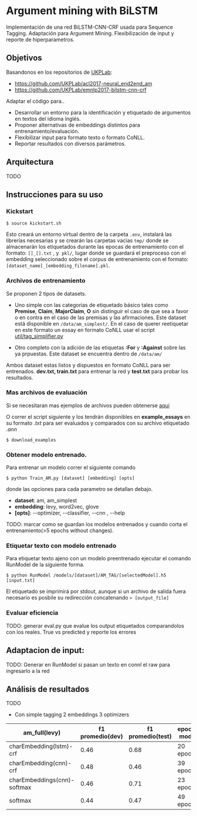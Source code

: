 # Argument mining with BiLSTM
Implementación de una red BiLSTM-CNN-CRF usada para Sequence Tagging. Adaptación para Argument Mining. Flexibilización de input y reporte de hiperparametros.

## Objetivos
Basandonos en los repositorios de [UKPLab](https://github.com/UKPLab):

- https://github.com/UKPLab/acl2017-neural_end2end_am
- https://github.com/UKPLab/emnlp2017-bilstm-cnn-crf

Adaptar el código para..
- Desarrollar un entorno para la identificación y etiquetado de argumentos en textos del idioma inglés.
- Proponer alternativas de embeddings distintos para entrenamiento/evaluación.
- Flexibilizar input para formato texto o formato CoNLL.
- Reportar resultados con diversos parámetros.

## Arquitectura
TODO


## Instrucciones para su uso
### Kickstart

```
$ source kickstart.sh
```
Esto creará un entorno virtual dentro de la carpeta ```.env```, instalará las librerías necesarias y se crearán las carpetas vacias ```tmp/``` donde se almacenarán los etiquetados durante las epocas de entrenamiento con el formato: ```[]_[].txt``` , y  ```pkl/```, lugar donde se guardará el preproceso con el embedding seleccionado sobre el corpus de entrenamiento con el formato: ```[dataset_name]_[embedding_filename].pkl```.


### Archivos de entrenamiento
Se proponen 2 tipos de datasets. 
- Uno simple con las categorias de etiquetado básico tales como **Premise**, **Claim**, **MajorClaim**, **O** sin distinguir el caso de que sea a favor o en contra en el caso de las premisas y las afirmaciones. Este dataset está disponible en ```/data/am_simplest/```. En el caso de querer reetiquetar en este formato un essay en formato CoNLL usar el script [util/tag_simplifier.py](util/tag_simplifier.py)

- Otro completo con la adición de las etiquetas **:For** y **:Against** sobre las ya prpuestas. Este dataset se encuentra dentro de ```/data/am/```

Ambos dataset estas listos y dispuestos en formato CoNLL para ser entrenados. **dev.txt, train.txt** para entrenar la red y **test.txt** para probar los resultados.

### Mas archivos de evaluación
Si se necesitaran mas ejemplos de archivos pueden obtenerse [aqui](https://www.ukp.tudarmstadt.de/fileadmin/user_upload/Group_UKP/data/argument-recognition/ArgumentAnnotatedEssays-1.0.zip)

O correr el script siguiente y los tendrán disponibles en **example_essays** en su formato *.txt* para ser evaluados y comparados con su archivo etiquetado *.ann*
```
$ download_examples
```

### Obtener modelo entrenado.
Para entrenar un modelo correr el siguiente comando
```
$ python Train_AM.py [dataset] [embedding] [opts]
```
donde las opciones para cada parametro se detallan debajo.

- **dataset**: am, am_simplest
- **embedding**: levy, word2vec, glove
- **[opts]**: --optimizer, --classifier, --cnn , --help

TODO: marcar como se guardan los modelos entrenados y cuando corta el entrenamiento(>5 epochs without changes).

### Etiquetar texto con modelo entrenado

Para etiquetar texto ajeno con un modelo preentrenado ejecutar el comando RunModel de la siguiente forma.
```
$ python RunModel /models/[dataset]/AM_TAG/[selectedModel].h5 [input.txt]
```
El etiquetado se imprimirá por stdout, aunque si un archivo de salida fuera necesario es posbile su redirección concatenando ```> [output_file]```

### Evaluar eficiencia
TODO: generar eval.py que evalue los output etiquetados comparandolos con los reales. True vs predicted y reporte los errores

## Adaptacion de input:
TODO: Generar en RunModel si pasan un texto en connl el raw para ingresarlo a la red

## Análisis de resultados
TODO
- Con simple tagging
	2 embeddings
	3 optimizers
	

| am_full(levy)               | f1 promedio(dev) | f1 promedio(test) | epochs model |
|-----------------------------|------------------|-------------------|--------------|
| charEmbedding(lstm)-crf     | 0.46             | 0.68              | 20 epochs    |
| charEmbedding(cnn)-crf      | 0.48             | 0.46              | 39 epochs    |
| charEmbeddings(cnn)-softmax | 0.46             | 0.71              | 23 epochs    |
| softmax                     | 0.44             | 0.47              | 49 epochs    |

